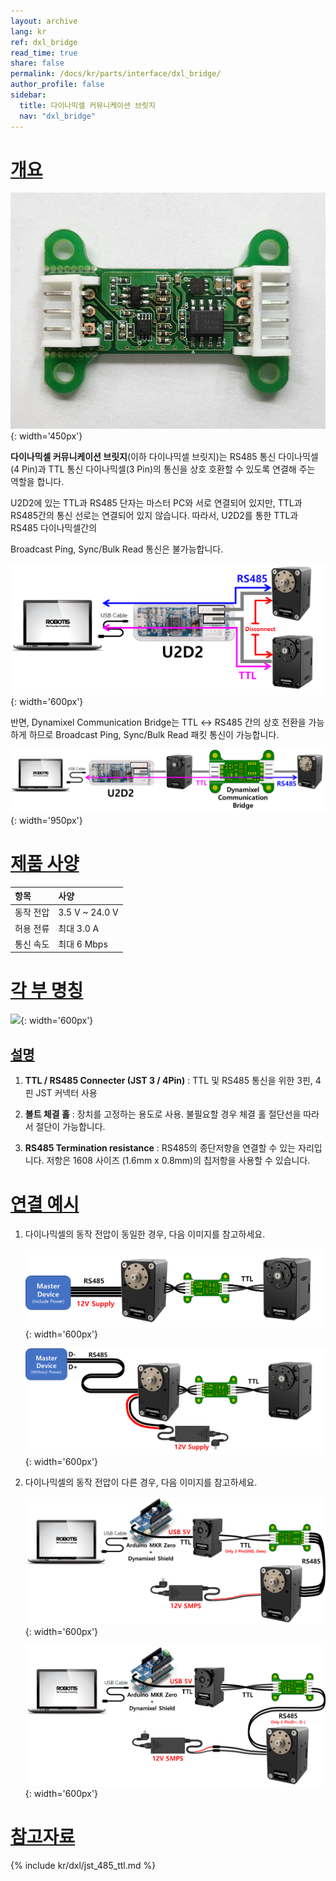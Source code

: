 ```yaml
---
layout: archive
lang: kr
ref: dxl_bridge
read_time: true
share: false
permalink: /docs/kr/parts/interface/dxl_bridge/
author_profile: false
sidebar:
  title: 다이나믹셀 커뮤니케이션 브릿지
  nav: "dxl_bridge"
---
```


# [개요](#개요)

![](/assets/images/parts/interface/dxl_bridge/dxl_bridge_product.png){: width='450px'}

**다이나믹셀 커뮤니케이션 브릿지**(이하 다이나믹셀 브릿지)는 RS485 통신 다이나믹셀(4 Pin)과 TTL 통신 다이나믹셀(3 Pin)의 통신을 상호 호환할 수 있도록 연결해 주는 역할을 합니다.  

U2D2에 있는 TTL과 RS485 단자는 마스터 PC와 서로 연결되어 있지만, TTL과 RS485간의 통신 선로는 연결되어 있지 않습니다. 따라서, U2D2를 통한 TTL과 RS485 다이나믹셀간의  

Broadcast Ping, Sync/Bulk Read 통신은 불가능합니다.  

![](/assets/images/parts/interface/dxl_bridge/u2d2_separate_ttl_485.png){: width='600px'}

반면, Dynamixel Communication Bridge는 TTL ↔ RS485 간의 상호 전환을 가능하게 하므로 Broadcast Ping, Sync/Bulk Read 패킷 통신이 가능합니다.  

![](/assets/images/parts/interface/dxl_bridge/u2d2_bridge_ttl_485.png){: width='950px'}

# [제품 사양](#제품-사양)

| 항목      | 사양           |
|:----------|:---------------|
| 동작 전압 | 3.5 V ~ 24.0 V |
| 허용 전류 | 최대 3.0 A     |
| 통신 속도 | 최대 6 Mbps    |

# [각 부 명칭](#각-부-명칭)

![](/assets/images/parts/interface/dxl_bridge/dxl_bridge_layout_kr.png){: width='600px'}

## [설명](#설명)

1. **TTL / RS485 Connecter (JST 3 / 4Pin)** : TTL 및 RS485 통신을 위한 3핀, 4핀 JST 커넥터 사용

2. **볼트 체결 홀** : 장치를 고정하는 용도로 사용. 불필요할 경우 체결 홀 절단선을 따라서 절단이 가능합니다.

3. **RS485 Termination resistance** : RS485의 종단저항을 연결할 수 있는 자리입니다. 저항은 1608 사이즈 (1.6mm x 0.8mm)의 칩저항을 사용할 수 있습니다.

# [연결 예시](#연결-예시)

1. 다이나믹셀의 동작 전압이 동일한 경우, 다음 이미지를 참고하세요. 

    ![](/assets/images/parts/interface/dxl_bridge/dxl_bridge_connection_example_same_voltage_01.png){: width='600px'}

    ![](/assets/images/parts/interface/dxl_bridge/dxl_bridge_connection_example_same_voltage_02.png){: width='600px'}

2. 다이나믹셀의 동작 전압이 다른 경우, 다음 이미지를 참고하세요. 

    ![](/assets/images/parts/interface/dxl_bridge/dxl_bridge_connection_example_different_voltage_01.png){: width='600px'}

    ![](/assets/images/parts/interface/dxl_bridge/dxl_bridge_connection_example_different_voltage_02.png){: width='600px'}

# [참고자료](#참고자료)

{% include kr/dxl/jst_485_ttl.md %}
